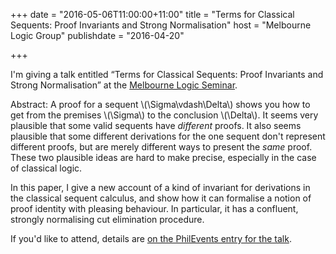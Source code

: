 +++
date = "2016-05-06T11:00:00+11:00"
title = "Terms for Classical Sequents: Proof Invariants and Strong Normalisation"
host = "Melbourne Logic Group"
publishdate = "2016-04-20"

+++

I'm giving a talk entitled “Terms for Classical Sequents: Proof Invariants and Strong Normalisation” at the [Melbourne Logic Seminar](https://blogs.unimelb.edu.au/logic/logic-seminar/). 

Abstract: A proof for a sequent \\(\Sigma\vdash\Delta\\) shows you how to get from the premises \\(\Sigma\\) to the conclusion \\(\Delta\\). It seems very plausible that some valid sequents have *different* proofs. It also seems plausible that some different derivations for the one sequent don't represent different proofs, but are merely different ways to present the *same* proof. These two plausible ideas are hard to make precise, especially in the case of classical logic. 

In this paper, I give a new account of a kind of invariant for derivations in the classical sequent calculus, and show how it can formalise a notion of proof identity with pleasing behaviour. In particular, it has a confluent, strongly normalising cut elimination procedure.

If you'd like to attend, details are [on the PhilEvents entry for the talk](http://philevents.org/event/show/22702).


